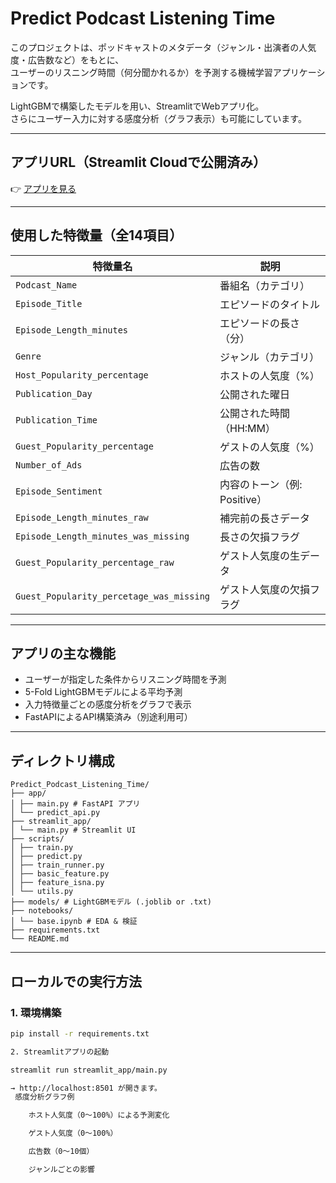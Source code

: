 #  Predict Podcast Listening Time

このプロジェクトは、ポッドキャストのメタデータ（ジャンル・出演者の人気度・広告数など）をもとに、  
ユーザーのリスニング時間（何分聞かれるか）を予測する機械学習アプリケーションです。

LightGBMで構築したモデルを用い、StreamlitでWebアプリ化。  
さらにユーザー入力に対する感度分析（グラフ表示）も可能にしています。

---

##  アプリURL（Streamlit Cloudで公開済み）

👉 [アプリを見る](https://predictpodcastlisteningtime-bmhp29rl8pneytab34x29h.streamlit.app/)  

---

##  使用した特徴量（全14項目）

| 特徴量名 | 説明 |
|----------|------|
| `Podcast_Name` | 番組名（カテゴリ） |
| `Episode_Title` | エピソードのタイトル |
| `Episode_Length_minutes` | エピソードの長さ（分） |
| `Genre` | ジャンル（カテゴリ） |
| `Host_Popularity_percentage` | ホストの人気度（%） |
| `Publication_Day` | 公開された曜日 |
| `Publication_Time` | 公開された時間（HH:MM） |
| `Guest_Popularity_percentage` | ゲストの人気度（%） |
| `Number_of_Ads` | 広告の数 |
| `Episode_Sentiment` | 内容のトーン（例: Positive） |
| `Episode_Length_minutes_raw` | 補完前の長さデータ |
| `Episode_Length_minutes_was_missing` | 長さの欠損フラグ |
| `Guest_Popularity_percentage_raw` | ゲスト人気度の生データ |
| `Guest_Popularity_percetage_was_missing` | ゲスト人気度の欠損フラグ |

---

##  アプリの主な機能

- ユーザーが指定した条件からリスニング時間を予測
- 5-Fold LightGBMモデルによる平均予測
- 入力特徴量ごとの感度分析をグラフで表示
- FastAPIによるAPI構築済み（別途利用可）

---

##  ディレクトリ構成
```
Predict_Podcast_Listening_Time/
├── app/
│ ├── main.py # FastAPI アプリ
│ └── predict_api.py
├── streamlit_app/
│ └── main.py # Streamlit UI
├── scripts/
│ ├── train.py
│ ├── predict.py
│ ├── train_runner.py
│ ├── basic_feature.py
│ ├── feature_isna.py
│ └── utils.py
├── models/ # LightGBMモデル (.joblib or .txt)
├── notebooks/
│ └── base.ipynb # EDA & 検証
├── requirements.txt
└── README.md
```

---

## ローカルでの実行方法

### 1. 環境構築

```bash
pip install -r requirements.txt

2. Streamlitアプリの起動

streamlit run streamlit_app/main.py

→ http://localhost:8501 が開きます。
 感度分析グラフ例

    ホスト人気度（0〜100%）による予測変化

    ゲスト人気度（0〜100%）

    広告数（0〜10個）

    ジャンルごとの影響
